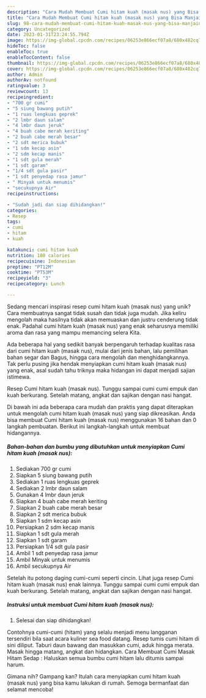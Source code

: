 ```yaml
---
description: "Cara Mudah Membuat Cumi hitam kuah (masak nus) yang Bisa Manjain Lidah"
title: "Cara Mudah Membuat Cumi hitam kuah (masak nus) yang Bisa Manjain Lidah"
slug: 98-cara-mudah-membuat-cumi-hitam-kuah-masak-nus-yang-bisa-manjain-lidah
category: Uncategorized
date: 2023-01-31T23:24:55.794Z
image: https://img-global.cpcdn.com/recipes/06253e866ecf07a8/680x482cq70/cumi-hitam-kuah-masak-nus-foto-resep-utama.jpg
hideToc: false
enableToc: true
enableTocContent: false
thumbnail: https://img-global.cpcdn.com/recipes/06253e866ecf07a8/680x482cq70/cumi-hitam-kuah-masak-nus-foto-resep-utama.jpg
cover: https://img-global.cpcdn.com/recipes/06253e866ecf07a8/680x482cq70/cumi-hitam-kuah-masak-nus-foto-resep-utama.jpg
author: Admin
authorAv: notfound
ratingvalue: 3
reviewcount: 13
recipeingredient:
- "700 gr cumi"
- "5 siung bawang putih"
- "1 ruas lengkuas geprek"
- "2 lmbr daun salam"
- "4 lmbr daun jeruk"
- "4 buah cabe merah keriting"
- "2 buah cabe merah besar"
- "2 sdt merica bubuk"
- "1 sdm kecap asin"
- "2 sdm kecap manis"
- "1 sdt gula merah"
- "1 sdt garam"
- "1/4 sdt gula pasir"
- "1 sdt penyedap rasa jamur"
- " Minyak untuk menumis"
- "secukupnya Air"
recipeinstructions:

- "Sudah jadi dan siap dihidangkan!"
categories:
- Resep
tags:
- cumi
- hitam
- kuah

katakunci: cumi hitam kuah 
nutrition: 180 calories
recipecuisine: Indonesian
preptime: "PT12M"
cooktime: "PT53M"
recipeyield: "3"
recipecategory: Lunch

---
```





Sedang mencari inspirasi resep cumi hitam kuah (masak nus) yang unik? Cara membuatnya sangat tidak susah dan tidak juga mudah. Jika keliru mengolah maka hasilnya tidak akan memuaskan dan justru cenderung tidak enak. Padahal cumi hitam kuah (masak nus) yang enak seharusnya memiliki aroma dan rasa yang mampu memancing selera Kita.





Ada beberapa hal yang sedikit banyak berpengaruh terhadap kualitas rasa dari cumi hitam kuah (masak nus), mulai dari jenis bahan, lalu pemilihan bahan segar dan Bagus, hingga cara mengolah dan menghidangkannya. Tak perlu pusing jika hendak menyiapkan cumi hitam kuah (masak nus) yang enak,      asal sudah tahu triknya maka hidangan ini dapat menjadi sajian istimewa.














Resep Cumi hitam kuah (masak nus). Tunggu sampai cumi cumi empuk dan kuah berkurang. Setelah matang, angkat dan sajikan dengan nasi hangat.






Di bawah ini ada beberapa cara mudah dan praktis yang dapat diterapkan untuk mengolah cumi hitam kuah (masak nus) yang siap dikreasikan. Anda bisa membuat Cumi hitam kuah (masak nus) menggunakan 16 bahan dan 0 langkah pembuatan. Berikut ini langkah-langkah untuk membuat hidangannya.

<!--inarticleads1-->

##### Bahan-bahan dan bumbu yang dibutuhkan untuk menyiapkan Cumi hitam kuah (masak nus):

1. Sediakan 700 gr cumi
1. Siapkan 5 siung bawang putih
1. Sediakan 1 ruas lengkuas geprek
1. Sediakan 2 lmbr daun salam
1. Gunakan 4 lmbr daun jeruk
1. Siapkan 4 buah cabe merah keriting
1. Siapkan 2 buah cabe merah besar
1. Siapkan 2 sdt merica bubuk
1. Siapkan 1 sdm kecap asin
1. Persiapkan 2 sdm kecap manis
1. Siapkan 1 sdt gula merah
1. Siapkan 1 sdt garam
1. Persiapkan 1/4 sdt gula pasir
1. Ambil 1 sdt penyedap rasa jamur
1. Ambil  Minyak untuk menumis
1. Ambil secukupnya Air


Setelah itu potong daging cumi-cumi seperti cincin. Lihat juga resep Cumi hitam kuah (masak nus) enak lainnya. Tunggu sampai cumi cumi empuk dan kuah berkurang. Setelah matang, angkat dan sajikan dengan nasi hangat. 

<!--inarticleads2-->

##### Instruksi untuk membuat Cumi hitam kuah (masak nus):


1. Selesai dan siap dihidangkan!

Contohnya cumi-cumi (hitam) yang selalu menjadi menu langganan tersendiri bila saat acara kuliner sea food datang. Resep tumis cumi hitam di sini diliput. Taburi daun bawang dan masukkan cumi, aduk hingga merata. Masak hingga matang, angkat dan hidangkan. Cara Membuat Cumi Masak Hitam Sedap : Haluskan semua bumbu cumi hitam lalu ditumis sampai harum. 

Gimana nih? Gampang kan? Itulah cara menyiapkan cumi hitam kuah (masak nus) yang bisa kamu lakukan di rumah. Semoga bermanfaat dan selamat mencoba!
